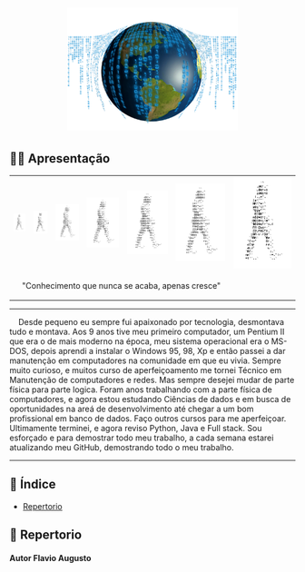 <h1 align="center">
            <img src="https://github.com/flavioavds/apresentacao-github/blob/master/word.png" alt="world" width="300"/>
</h1>

## 👨‍🎓 Apresentação
<table>
    <tr align="center">
        <td>
            <img src="https://github.com/flavioavds/apresentacao-github/blob/master/homemletra.gif" alt="homemletra" width="40"/>
        </td>
        <td>
            <img src="https://github.com/flavioavds/apresentacao-github/blob/master/homemletra.gif" alt="homemletra" width="50"/>
        </td>
        <td>
            <img src="https://github.com/flavioavds/apresentacao-github/blob/master/homemletra.gif" alt="homemletra" width="80"/>
        </td>
        <td>
            <img src="https://github.com/flavioavds/apresentacao-github/blob/master/homemletra.gif" alt="homemletra" width="110"/>
        </td>
        <td>
            <img src="https://github.com/flavioavds/apresentacao-github/blob/master/homemletra.gif" alt="homemletra" width="140"/>
        </td>
        <td>
            <img src="https://github.com/flavioavds/apresentacao-github/blob/master/homemletra.gif" alt="homemletra" width="170"/>
        </td>
        <td>
            <img src="https://github.com/flavioavds/apresentacao-github/blob/master/homemletra.gif" alt="homemletra" width="200"/>
        </td>
    </tr>
    <tr>
        <td colspan="7">
            <p align="left">&nbsp;&nbsp;&nbsp;&nbsp;"Conhecimento que nunca se acaba, apenas cresce"</p>
        </td>
    <tr>
<table>

---
<p text-align="justify">
&nbsp;&nbsp;&nbsp;&nbsp;Desde pequeno eu sempre fui apaixonado por tecnologia, desmontava tudo e montava. Aos 9 anos tive meu primeiro computador, um Pentium II que era o de mais moderno na época, meu sistema operacional era o MS-DOS, depois aprendi a instalar o Windows 95, 98, Xp e então passei a dar manutenção em computadores na comunidade em que eu vivia. Sempre muito curioso, e muitos curso de aperfeiçoamento me tornei Técnico em Manutenção de computadores e redes. Mas sempre desejei mudar de parte física para parte logica. Foram anos trabalhando com a parte física de computadores, e agora estou estudando Ciências de dados e em busca de oportunidades na areá de desenvolvimento até chegar a um bom profissional em banco de dados. Faço outros cursos para me aperfeiçoar. Ultimamente terminei, e agora reviso Python, Java e Full stack. Sou esforçado e para demostrar todo meu trabalho,  a cada semana estarei atualizando meu GitHub, demostrando todo o meu trabalho.
</p>

--- 
## 📖 Índice

- [Repertorio](#-Repertorio)

## 📂 Repertorio

#### Autor Flavio Augusto
